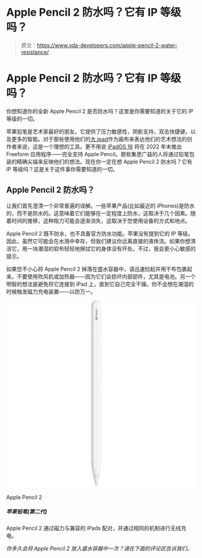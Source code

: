 # Apple Pencil 2 防水吗？它有 IP 等级吗？

> 原文：<https://www.xda-developers.com/apple-pencil-2-water-resistance/>

# Apple Pencil 2 防水吗？它有 IP 等级吗？

你想知道你的全新 Apple Pencil 2 是否防水吗？这里是你需要知道的关于它的 IP 等级的一切。

苹果铅笔是艺术家最好的朋友。它提供了压力敏感性，阴影支持，双击快捷键，以及更多的智能。对于那些使用他们的[大 ipad](https://www.xda-developers.com/best-ipad)作为画布来表达他们的艺术想法的创作者来说，这是一个理想的工具。更不用说 [iPadOS 16](https://www.xda-developers.com/ipados-16) 将在 2022 年末推出 Freeform 应用程序——完全支持 Apple Pencil。那些集思广益的人将通过铅笔包装的精确尖端来反映他们的想法。现在你一定在想 Apple Pencil 2 防水吗？它有 IP 等级吗？这是关于这件事你需要知道的一切。

## Apple Pencil 2 防水吗？

让我们首先澄清一个非常普遍的误解。一些苹果产品(比如最近的 iPhones)是防水的，而不是防水的。这意味着它们能够在一定程度上防水，这取决于几个因素。随着时间的推移，这种阻力可能会逐渐消失，这取决于您使用设备的方式和地点。

Apple Pencil 2 既不防水，也不具备官方防水功能。苹果没有提到它的 IP 等级。因此，虽然它可能会在水溅中幸存，但我们建议你远离直接的液体流。如果你想清洁它，用一块潮湿的软布轻轻地擦拭它的身体没有坏处。不过，我会更小心敏感的提示。

如果您不小心将 Apple Pencil 2 掉落在盛水容器中，请迅速捡起并用干布包裹起来。不要使用吹风机或加热器——因为它们会损坏内部部件，尤其是电池。另一个明智的想法是避免将它连接到 iPad 上，直到它自己完全干燥。你不会想在潮湿的时候触发磁力充电装置——以防万一。

 <picture>![The Apple Pencil 2 pairs to compatible iPads magnetically and charges wirelessly through the same mechanism.](img/4608bf596562a753108d2546dfda767a.png)</picture> 

Apple Pencil 2

##### 苹果铅笔(第二代)

Apple Pencil 2 通过磁力与兼容的 iPads 配对，并通过相同的机制进行无线充电。

*你多久会将 Apple Pencil 2 放入盛水容器中一次？请在下面的评论区告诉我们。*